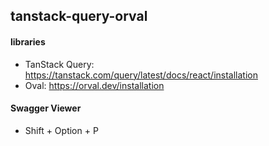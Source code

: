 ## tanstack-query-orval

#### libraries

- TanStack Query: https://tanstack.com/query/latest/docs/react/installation
- Oval: https://orval.dev/installation

#### Swagger Viewer

- Shift + Option + P
